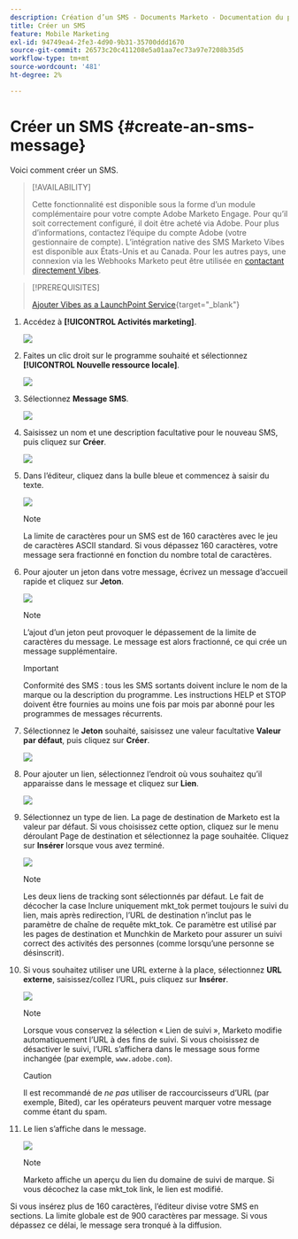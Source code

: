 ```yaml
---
description: Création d’un SMS - Documents Marketo - Documentation du produit
title: Créer un SMS
feature: Mobile Marketing
exl-id: 94749ea4-2fe3-4d90-9b31-35700ddd1670
source-git-commit: 26573c20c411208e5a01aa7ec73a97e7208b35d5
workflow-type: tm+mt
source-wordcount: '481'
ht-degree: 2%

---
```


# Créer un SMS {#create-an-sms-message}

Voici comment créer un SMS.

>[!AVAILABILITY]
>
>Cette fonctionnalité est disponible sous la forme d’un module complémentaire pour votre compte Adobe Marketo Engage. Pour qu’il soit correctement configuré, il doit être acheté via Adobe. Pour plus d’informations, contactez l’équipe du compte Adobe (votre gestionnaire de compte). L’intégration native des SMS Marketo Vibes est disponible aux États-Unis et au Canada. Pour les autres pays, une connexion via les Webhooks Marketo peut être utilisée en [contactant directement Vibes](https://www.vibes.com/talk-to-sales).

>[!PREREQUISITES]
>
>[Ajouter Vibes as a LaunchPoint Service](/help/marketo/product-docs/mobile-marketing/admin/add-vibes-as-a-launchpoint-service.md){target="_blank"}

1. Accédez à **[!UICONTROL Activités marketing]**.

   ![](assets/create-an-sms-message-1.png)

1. Faites un clic droit sur le programme souhaité et sélectionnez **[!UICONTROL Nouvelle ressource locale]**.

   ![](assets/create-an-sms-message-2.png)

1. Sélectionnez **Message SMS**.

   ![](assets/create-an-sms-message-3.png)

1. Saisissez un nom et une description facultative pour le nouveau SMS, puis cliquez sur **Créer**.

   ![](assets/create-an-sms-message-4.png)

1. Dans l’éditeur, cliquez dans la bulle bleue et commencez à saisir du texte.

   ![](assets/create-an-sms-message-5.png)

   >[!NOTE]
   >
   >La limite de caractères pour un SMS est de 160 caractères avec le jeu de caractères ASCII standard. Si vous dépassez 160 caractères, votre message sera fractionné en fonction du nombre total de caractères.

1. Pour ajouter un jeton dans votre message, écrivez un message d’accueil rapide et cliquez sur **Jeton**.

   ![](assets/create-an-sms-message-6.png)

   >[!NOTE]
   >
   >L’ajout d’un jeton peut provoquer le dépassement de la limite de caractères du message. Le message est alors fractionné, ce qui crée un message supplémentaire.

   >[!IMPORTANT]
   >
   >Conformité des SMS : tous les SMS sortants doivent inclure le nom de la marque ou la description du programme. Les instructions HELP et STOP doivent être fournies au moins une fois par mois par abonné pour les programmes de messages récurrents.

1. Sélectionnez le **Jeton** souhaité, saisissez une valeur facultative **Valeur par défaut**, puis cliquez sur **Créer**.

   ![](assets/create-an-sms-message-7.png)

1. Pour ajouter un lien, sélectionnez l’endroit où vous souhaitez qu’il apparaisse dans le message et cliquez sur **Lien**.

   ![](assets/create-an-sms-message-8.png)

1. Sélectionnez un type de lien. La page de destination de Marketo est la valeur par défaut. Si vous choisissez cette option, cliquez sur le menu déroulant Page de destination et sélectionnez la page souhaitée. Cliquez sur **Insérer** lorsque vous avez terminé.

   ![](assets/create-an-sms-message-9.png)

   >[!NOTE]
   >
   >Les deux liens de tracking sont sélectionnés par défaut. Le fait de décocher la case Inclure uniquement mkt_tok permet toujours le suivi du lien, mais après redirection, l’URL de destination n’inclut pas le paramètre de chaîne de requête mkt_tok. Ce paramètre est utilisé par les pages de destination et Munchkin de Marketo pour assurer un suivi correct des activités des personnes (comme lorsqu’une personne se désinscrit).

1. Si vous souhaitez utiliser une URL externe à la place, sélectionnez **URL externe**, saisissez/collez l’URL, puis cliquez sur **Insérer**.

   ![](assets/create-an-sms-message-10.png)

   >[!NOTE]
   >
   >Lorsque vous conservez la sélection « Lien de suivi », Marketo modifie automatiquement l’URL à des fins de suivi. Si vous choisissez de désactiver le suivi, l’URL s’affichera dans le message sous forme inchangée (par exemple, `www.adobe.com`).

   >[!CAUTION]
   >
   >Il est recommandé de _ne pas_ utiliser de raccourcisseurs d’URL (par exemple, Bited), car les opérateurs peuvent marquer votre message comme étant du spam.

1. Le lien s’affiche dans le message.

   ![](assets/create-an-sms-message-11.png)

   >[!NOTE]
   >
   >Marketo affiche un aperçu du lien du domaine de suivi de marque. Si vous décochez la case mkt_tok link, le lien est modifié.

Si vous insérez plus de 160 caractères, l’éditeur divise votre SMS en sections. La limite globale est de 900 caractères par message. Si vous dépassez ce délai, le message sera tronqué à la diffusion.
